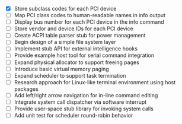 - [x] Store subclass codes for each PCI device
- [ ] Map PCI class codes to human-readable names in info output
- [ ] Display bus number for each PCI device in the info command
- [ ] Store vendor and device IDs for each PCI device
- [ ] Create ACPI table parser stub for power management
- [ ] Begin design of a simple file system layer
- [ ] Implement stub API for external intelligence hooks
- [ ] Provide example host tool for serial command integration
- [ ] Expand physical allocator to support freeing pages
- [ ] Introduce basic virtual memory paging
- [ ] Expand scheduler to support task termination
- [ ] Research approach for Linux-like terminal environment using host packages
- [ ] Add left/right arrow navigation for in-line command editing
- [ ] Integrate system call dispatcher via software interrupt
- [ ] Provide user-space stub library for invoking system calls
- [ ] Add unit test for scheduler round-robin behavior

